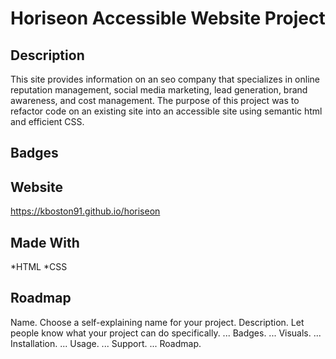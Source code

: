 # Horiseon Accessible Website Project

## Description
This site provides information on an seo company that specializes in online reputation management, social media marketing, lead generation, brand awareness, and cost management. The purpose of this project was to refactor code on an existing site into an accessible site using semantic html and efficient CSS. 

## Badges

## Website
https://kboston91.github.io/horiseon

## Made With
*HTML
*CSS



## Roadmap

Name. Choose a self-explaining name for your project.
Description. Let people know what your project can do specifically. ...
Badges. ...
Visuals. ...
Installation. ...
Usage. ...
Support. ...
Roadmap.